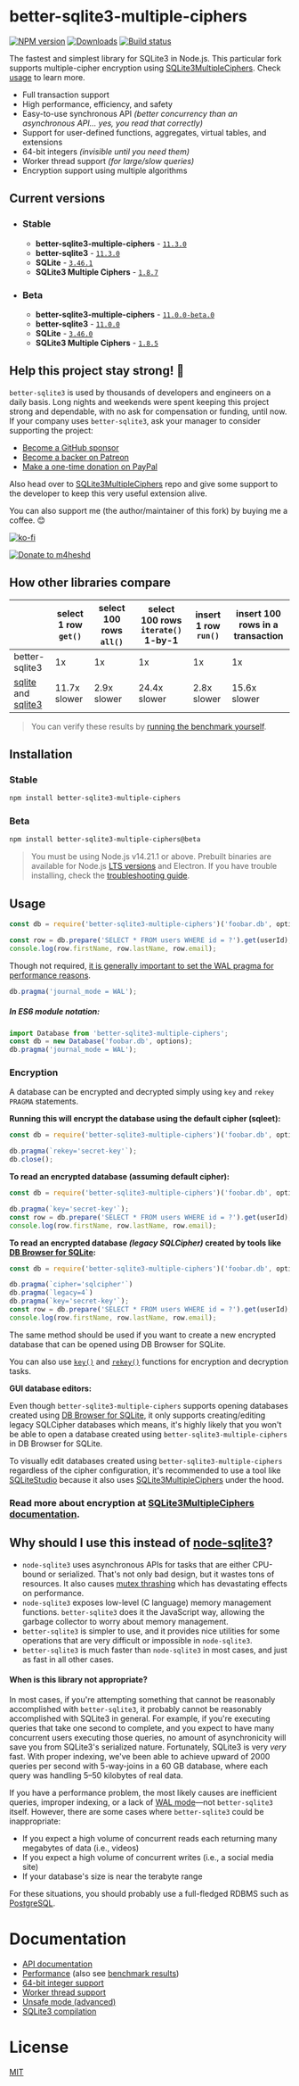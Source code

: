 # better-sqlite3-multiple-ciphers

[![NPM version](https://img.shields.io/npm/v/better-sqlite3-multiple-ciphers?logo=npm&color=cc3838&style=for-the-badge)](https://www.npmjs.com/package/better-sqlite3-multiple-ciphers)
[![Downloads](https://img.shields.io/npm/dt/better-sqlite3-multiple-ciphers?logo=DocuSign&logoColor=FFF&color=2757c4&style=for-the-badge)](https://www.npmjs.com/package/better-sqlite3-multiple-ciphers)
[![Build status](https://img.shields.io/github/actions/workflow/status/m4heshd/better-sqlite3-multiple-ciphers/test.yml?branch=master&label=Build%2FTest&logo=github&style=for-the-badge)](https://github.com/m4heshd/better-sqlite3-multiple-ciphers/actions/workflows/test.yml)

The fastest and simplest library for SQLite3 in Node.js. This particular fork supports multiple-cipher encryption using [SQLite3MultipleCiphers](https://github.com/utelle/SQLite3MultipleCiphers). Check [usage](#usage) to learn more.

- Full transaction support
- High performance, efficiency, and safety
- Easy-to-use synchronous API *(better concurrency than an asynchronous API... yes, you read that correctly)*
- Support for user-defined functions, aggregates, virtual tables, and extensions
- 64-bit integers *(invisible until you need them)*
- Worker thread support *(for large/slow queries)*
- Encryption support using multiple algorithms

## Current versions

- ### Stable
  - **better-sqlite3-multiple-ciphers** - [`11.3.0`](https://github.com/m4heshd/better-sqlite3-multiple-ciphers/releases/tag/v11.3.0)
  - **better-sqlite3** - [`11.3.0`](https://github.com/JoshuaWise/better-sqlite3/releases/tag/v11.3.0)
  - **SQLite** - [`3.46.1`](https://www.sqlite.org/releaselog/3_46_1.html)
  - **SQLite3 Multiple Ciphers** - [`1.8.7`](https://github.com/utelle/SQLite3MultipleCiphers/releases/tag/v1.8.7)

- ### Beta
  - **better-sqlite3-multiple-ciphers** - [`11.0.0-beta.0`](https://github.com/m4heshd/better-sqlite3-multiple-ciphers/releases/tag/v11.0.0-beta.0)
  - **better-sqlite3** - [`11.0.0`](https://github.com/JoshuaWise/better-sqlite3/releases/tag/v11.0.0)
  - **SQLite** - [`3.46.0`](https://www.sqlite.org/releaselog/3_46_0.html)
  - **SQLite3 Multiple Ciphers** - [`1.8.5`](https://github.com/utelle/SQLite3MultipleCiphers/releases/tag/v1.8.5)

## Help this project stay strong! &#128170;

`better-sqlite3` is used by thousands of developers and engineers on a daily basis. Long nights and weekends were spent keeping this project strong and dependable, with no ask for compensation or funding, until now. If your company uses `better-sqlite3`, ask your manager to consider supporting the project:

- [Become a GitHub sponsor](https://github.com/sponsors/JoshuaWise)
- [Become a backer on Patreon](https://www.patreon.com/joshuawise)
- [Make a one-time donation on PayPal](https://www.paypal.me/joshuathomaswise)

Also head over to [SQLite3MultipleCiphers](https://github.com/utelle/SQLite3MultipleCiphers) repo and give some support to the developer to keep this very useful extension alive.

You can also support me (the author/maintainer of this fork) by buying me a coffee. 😊

[![ko-fi](https://i.ibb.co/QmQknmc/ko-fi.png)](https://ko-fi.variatix.net/)

[![Donate to m4heshd](https://i.ibb.co/8PgVcwK/Paypal.png)](https://paypal.variatix.net/)

## How other libraries compare

|   |select 1 row &nbsp;`get()`&nbsp;|select 100 rows &nbsp;&nbsp;`all()`&nbsp;&nbsp;|select 100 rows `iterate()` 1-by-1|insert 1 row `run()`|insert 100 rows in a transaction|
|---|---|---|---|---|---|
|better-sqlite3|1x|1x|1x|1x|1x|
|[sqlite](https://www.npmjs.com/package/sqlite) and [sqlite3](https://www.npmjs.com/package/sqlite3)|11.7x slower|2.9x slower|24.4x slower|2.8x slower|15.6x slower|

> You can verify these results by [running the benchmark yourself](./docs/benchmark.md).

## Installation

### Stable

```bash
npm install better-sqlite3-multiple-ciphers
```

### Beta

```bash
npm install better-sqlite3-multiple-ciphers@beta
```

> You must be using Node.js v14.21.1 or above. Prebuilt binaries are available for Node.js [LTS versions](https://nodejs.org/en/about/releases/) and Electron. If you have trouble installing, check the [troubleshooting guide](./docs/troubleshooting.md).

## Usage

```js
const db = require('better-sqlite3-multiple-ciphers')('foobar.db', options);

const row = db.prepare('SELECT * FROM users WHERE id = ?').get(userId);
console.log(row.firstName, row.lastName, row.email);
```

Though not required, [it is generally important to set the WAL pragma for performance reasons](https://github.com/WiseLibs/better-sqlite3/blob/master/docs/performance.md).

```js
db.pragma('journal_mode = WAL');
```

##### In ES6 module notation:

```js
import Database from 'better-sqlite3-multiple-ciphers';
const db = new Database('foobar.db', options);
db.pragma('journal_mode = WAL');
```

### Encryption

A database can be encrypted and decrypted simply using `key` and `rekey` `PRAGMA` statements.

**Running this will encrypt the database using the default cipher (sqleet):**

```js
const db = require('better-sqlite3-multiple-ciphers')('foobar.db', options);

db.pragma(`rekey='secret-key'`);
db.close();
```

**To read an encrypted database (assuming default cipher):**

```js
const db = require('better-sqlite3-multiple-ciphers')('foobar.db', options);

db.pragma(`key='secret-key'`);
const row = db.prepare('SELECT * FROM users WHERE id = ?').get(userId);
console.log(row.firstName, row.lastName, row.email);
```

**To read an encrypted database _(legacy SQLCipher)_ created by tools like [DB Browser for SQLite](https://github.com/sqlitebrowser/sqlitebrowser):**

```js
const db = require('better-sqlite3-multiple-ciphers')('foobar.db', options);

db.pragma(`cipher='sqlcipher'`)
db.pragma(`legacy=4`)
db.pragma(`key='secret-key'`);
const row = db.prepare('SELECT * FROM users WHERE id = ?').get(userId);
console.log(row.firstName, row.lastName, row.email);
```
The same method should be used if you want to create a new encrypted database that can be opened using DB Browser for SQLite.

You can also use [`key()`](https://github.com/m4heshd/better-sqlite3-multiple-ciphers/blob/master/docs/api.md#keybuffer---number) and [`rekey()`](https://github.com/m4heshd/better-sqlite3-multiple-ciphers/blob/master/docs/api.md#rekeybuffer---number) functions for encryption and decryption tasks.

**GUI database editors:**

Even though `better-sqlite3-multiple-ciphers` supports opening databases created
using [DB Browser for SQLite](https://github.com/sqlitebrowser/sqlitebrowser), it only supports creating/editing legacy
SQLCipher databases which means, it's highly likely that you won't be able to open a database created
using `better-sqlite3-multiple-ciphers` in DB Browser for SQLite.

To visually edit databases created using `better-sqlite3-multiple-ciphers` regardless of the cipher configuration, it's
recommended to use a tool like [SQLiteStudio](https://github.com/pawelsalawa/sqlitestudio) because it also
uses [SQLite3MultipleCiphers](https://github.com/utelle/SQLite3MultipleCiphers) under the hood.

### Read more about encryption at [SQLite3MultipleCiphers documentation](https://utelle.github.io/SQLite3MultipleCiphers/).

## Why should I use this instead of [node-sqlite3](https://github.com/mapbox/node-sqlite3)?

- `node-sqlite3` uses asynchronous APIs for tasks that are either CPU-bound or serialized. That's not only bad design, but it wastes tons of resources. It also causes [mutex thrashing](https://en.wikipedia.org/wiki/Resource_contention) which has devastating effects on performance.
- `node-sqlite3` exposes low-level (C language) memory management functions. `better-sqlite3` does it the JavaScript way, allowing the garbage collector to worry about memory management.
- `better-sqlite3` is simpler to use, and it provides nice utilities for some operations that are very difficult or impossible in `node-sqlite3`.
- `better-sqlite3` is much faster than `node-sqlite3` in most cases, and just as fast in all other cases.

#### When is this library not appropriate?

In most cases, if you're attempting something that cannot be reasonably accomplished with `better-sqlite3`, it probably cannot be reasonably accomplished with SQLite3 in general. For example, if you're executing queries that take one second to complete, and you expect to have many concurrent users executing those queries, no amount of asynchronicity will save you from SQLite3's serialized nature. Fortunately, SQLite3 is very *very* fast. With proper indexing, we've been able to achieve upward of 2000 queries per second with 5-way-joins in a 60 GB database, where each query was handling 5–50 kilobytes of real data.

If you have a performance problem, the most likely causes are inefficient queries, improper indexing, or a lack of [WAL mode](./docs/performance.md)—not `better-sqlite3` itself. However, there are some cases where `better-sqlite3` could be inappropriate:

- If you expect a high volume of concurrent reads each returning many megabytes of data (i.e., videos)
- If you expect a high volume of concurrent writes (i.e., a social media site)
- If your database's size is near the terabyte range

For these situations, you should probably use a full-fledged RDBMS such as [PostgreSQL](https://www.postgresql.org/).

# Documentation

- [API documentation](./docs/api.md)
- [Performance](./docs/performance.md) (also see [benchmark results](./docs/benchmark.md))
- [64-bit integer support](./docs/integer.md)
- [Worker thread support](./docs/threads.md)
- [Unsafe mode (advanced)](./docs/unsafe.md)
- [SQLite3 compilation](./docs/compilation.md)

# License

[MIT](./LICENSE)
